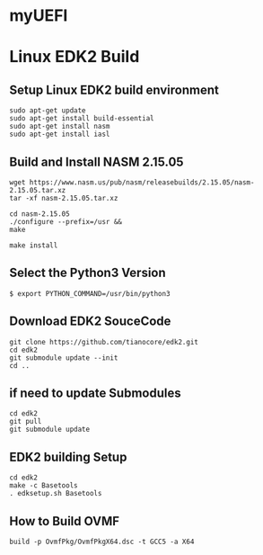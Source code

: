 # myUEFI

# Linux EDK2 Build

## Setup Linux EDK2 build environment

```
sudo apt-get update
sudo apt-get install build-essential
sudo apt-get install nasm
sudo apt-get install iasl

```
## Build and Install NASM 2.15.05
```
wget https://www.nasm.us/pub/nasm/releasebuilds/2.15.05/nasm-2.15.05.tar.xz
tar -xf nasm-2.15.05.tar.xz

cd nasm-2.15.05
./configure --prefix=/usr &&
make

make install

```

## Select the Python3 Version
```
$ export PYTHON_COMMAND=/usr/bin/python3
```

## Download EDK2 SouceCode

```
git clone https://github.com/tianocore/edk2.git
cd edk2
git submodule update --init
cd ..
```

## if need to update Submodules

```
cd edk2
git pull
git submodule update
```

## EDK2 building Setup
```
cd edk2
make -c Basetools
. edksetup.sh Basetools
```

## How to Build OVMF

```
build -p OvmfPkg/OvmfPkgX64.dsc -t GCC5 -a X64
```
